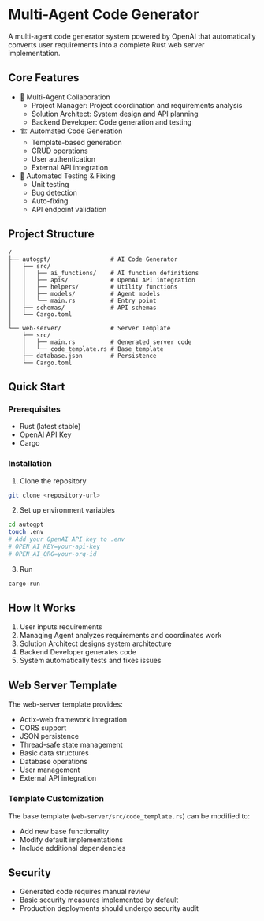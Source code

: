 # Multi-Agent Code Generator

A multi-agent code generator system powered by OpenAI that automatically converts user requirements into a complete Rust web server implementation.

## Core Features

- 🤖 Multi-Agent Collaboration
  - Project Manager: Project coordination and requirements analysis
  - Solution Architect: System design and API planning
  - Backend Developer: Code generation and testing
- 🏗️ Automated Code Generation
  - Template-based generation
  - CRUD operations
  - User authentication
  - External API integration
- 🧪 Automated Testing & Fixing
  - Unit testing
  - Bug detection
  - Auto-fixing
  - API endpoint validation

## Project Structure

```
/
├── autogpt/                 # AI Code Generator
│   ├── src/
│   │   ├── ai_functions/    # AI function definitions
│   │   ├── apis/            # OpenAI API integration
│   │   ├── helpers/         # Utility functions
│   │   ├── models/          # Agent models
│   │   └── main.rs          # Entry point
│   ├── schemas/             # API schemas
│   └── Cargo.toml
│
└── web-server/              # Server Template
    ├── src/
    │   ├── main.rs          # Generated server code
    │   └── code_template.rs # Base template
    ├── database.json        # Persistence
    └── Cargo.toml
```

## Quick Start

### Prerequisites

- Rust (latest stable)
- OpenAI API Key
- Cargo

### Installation

1. Clone the repository

```bash
git clone <repository-url>
```

2. Set up environment variables

```bash
cd autogpt
touch .env
# Add your OpenAI API key to .env
# OPEN_AI_KEY=your-api-key
# OPEN_AI_ORG=your-org-id
```

3. Run

```bash
cargo run
```

## How It Works

1. User inputs requirements
2. Managing Agent analyzes requirements and coordinates work
3. Solution Architect designs system architecture
4. Backend Developer generates code
5. System automatically tests and fixes issues

## Web Server Template

The web-server template provides:

- Actix-web framework integration
- CORS support
- JSON persistence
- Thread-safe state management
- Basic data structures
- Database operations
- User management
- External API integration

### Template Customization

The base template (`web-server/src/code_template.rs`) can be modified to:

- Add new base functionality
- Modify default implementations
- Include additional dependencies

## Security

- Generated code requires manual review
- Basic security measures implemented by default
- Production deployments should undergo security audit
